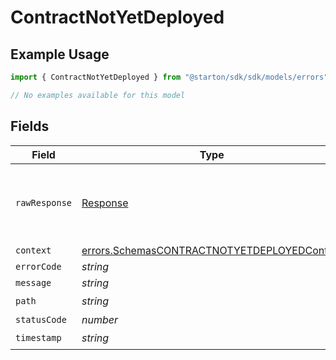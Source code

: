 # ContractNotYetDeployed

## Example Usage

```typescript
import { ContractNotYetDeployed } from "@starton/sdk/sdk/models/errors";

// No examples available for this model
```

## Fields

| Field                                                                                                             | Type                                                                                                              | Required                                                                                                          | Description                                                                                                       |
| ----------------------------------------------------------------------------------------------------------------- | ----------------------------------------------------------------------------------------------------------------- | ----------------------------------------------------------------------------------------------------------------- | ----------------------------------------------------------------------------------------------------------------- |
| `rawResponse`                                                                                                     | [Response](https://developer.mozilla.org/en-US/docs/Web/API/Response)                                             | :heavy_minus_sign:                                                                                                | Raw HTTP response; suitable for custom response parsing                                                           |
| `context`                                                                                                         | [errors.SchemasCONTRACTNOTYETDEPLOYEDContext](../../../sdk/models/errors/schemascontractnotyetdeployedcontext.md) | :heavy_minus_sign:                                                                                                | N/A                                                                                                               |
| `errorCode`                                                                                                       | *string*                                                                                                          | :heavy_minus_sign:                                                                                                | N/A                                                                                                               |
| `message`                                                                                                         | *string*                                                                                                          | :heavy_minus_sign:                                                                                                | N/A                                                                                                               |
| `path`                                                                                                            | *string*                                                                                                          | :heavy_check_mark:                                                                                                | N/A                                                                                                               |
| `statusCode`                                                                                                      | *number*                                                                                                          | :heavy_minus_sign:                                                                                                | N/A                                                                                                               |
| `timestamp`                                                                                                       | *string*                                                                                                          | :heavy_check_mark:                                                                                                | N/A                                                                                                               |